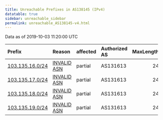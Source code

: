 ```yaml
---
title: Unreachable Prefixes in AS138145 (IPv4)
datatable: true
sidebar: unreachable_sidebar
permalink: unreachable_AS138145-v4.html
---
```


Data as of 2019-10-03 11:20:00 UTC


<div class="datatable-begin"></div>

| Prefix                                                   | Reason                                                                                                  | affected   | Authorized AS   |   MaxLength | Anchor                                       |   unreachable /24s |
|:---------------------------------------------------------|:--------------------------------------------------------------------------------------------------------|:-----------|:----------------|------------:|:---------------------------------------------|-------------------:|
| [103.135.16.0/24](https://stat.ripe.net/103.135.16.0/24) | [INVALID ASN](https://rpki-validator.ripe.net/announcement-preview?asn=AS138145&prefix=103.135.16.0/24) | partial    | AS131613        |          24 | [APNIC](unreachable_APNIC_RPKI_Root-v4.html) |                  1 |
| [103.135.17.0/24](https://stat.ripe.net/103.135.17.0/24) | [INVALID ASN](https://rpki-validator.ripe.net/announcement-preview?asn=AS138145&prefix=103.135.17.0/24) | partial    | AS131613        |          24 | [APNIC](unreachable_APNIC_RPKI_Root-v4.html) |                  1 |
| [103.135.18.0/24](https://stat.ripe.net/103.135.18.0/24) | [INVALID ASN](https://rpki-validator.ripe.net/announcement-preview?asn=AS138145&prefix=103.135.18.0/24) | partial    | AS131613        |          24 | [APNIC](unreachable_APNIC_RPKI_Root-v4.html) |                  1 |
| [103.135.19.0/24](https://stat.ripe.net/103.135.19.0/24) | [INVALID ASN](https://rpki-validator.ripe.net/announcement-preview?asn=AS138145&prefix=103.135.19.0/24) | partial    | AS131613        |          24 | [APNIC](unreachable_APNIC_RPKI_Root-v4.html) |                  1 |

<div class="datatable-end"></div>